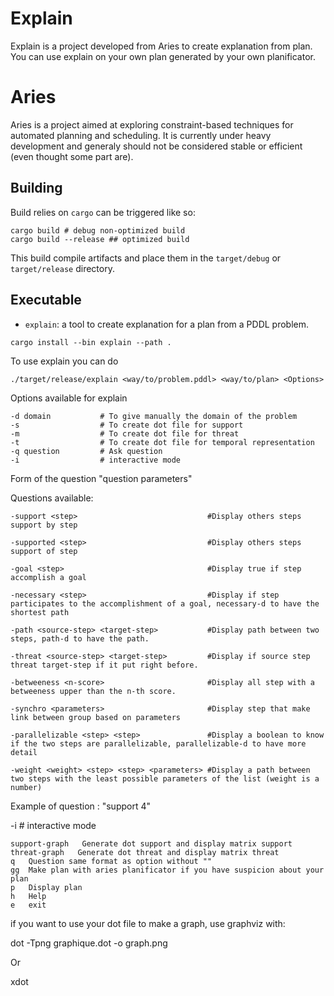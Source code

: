 # Explain

Explain is a project developed from Aries to create explanation from plan.
You can use explain on your own plan generated by your own planificator. 

# Aries

Aries is a project aimed at exploring constraint-based techniques for automated planning and scheduling.
It is currently under heavy development and generaly should not be considered stable or efficient (even thought some part are).

## Building

Build relies on `cargo` can be triggered like so:

```
cargo build # debug non-optimized build
cargo build --release ## optimized build
```

This build compile artifacts and place them in the `target/debug` or `target/release` directory.

## Executable

- `explain`: a tool to create explanation for a plan from a PDDL problem.


```
cargo install --bin explain --path . 
``` 

To use explain you can do 
```
./target/release/explain <way/to/problem.pddl> <way/to/plan> <Options>
```

Options available for explain
```
-d domain           # To give manually the domain of the problem
-s                  # To create dot file for support
-m                  # To create dot file for threat
-t                  # To create dot file for temporal representation
-q question         # Ask question
-i                  # interactive mode
```

Form of the question "question parameters"

Questions available:

    -support <step>                             #Display others steps support by step 

    -supported <step>                           #Display others steps support of step

    -goal <step>                                #Display true if step accomplish a goal

    -necessary <step>                           #Display if step participates to the accomplishment of a goal, necessary-d to have the shortest path

    -path <source-step> <target-step>           #Display path between two steps, path-d to have the path.

    -threat <source-step> <target-step>         #Display if source step threat target-step if it put right before.

    -betweeness <n-score>                       #Display all step with a betweeness upper than the n-th score.

    -synchro <parameters>                       #Display step that make link between group based on parameters

    -parallelizable <step> <step>               #Display a boolean to know if the two steps are parallelizable, parallelizable-d to have more detail

    -weight <weight> <step> <step> <parameters> #Display a path between two steps with the least possible parameters of the list (weight is a number)


Example of question : "support 4"

-i                  # interactive mode

    support-graph   Generate dot support and display matrix support
    threat-graph   Generate dot threat and display matrix threat
    q   Question same format as option without "" 
    gg  Make plan with aries planificator if you have suspicion about your plan
    p   Display plan
    h   Help
    e   exit

if you want to use your dot file to make a graph, use graphviz with:

dot -Tpng graphique.dot -o graph.png

Or

xdot
